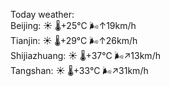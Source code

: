 Today weather:  
Beijing: ☀️   🌡️+25°C 🌬️↑19km/h  
Tianjin: ☀️   🌡️+29°C 🌬️↑26km/h  
Shijiazhuang: ☀️   🌡️+37°C 🌬️↗13km/h  
Tangshan: ☀️   🌡️+33°C 🌬️↗31km/h  
